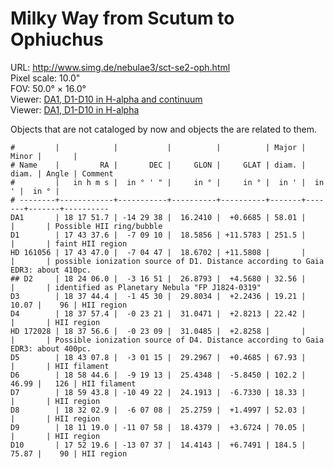 # Milky Way from Scutum to Ophiuchus 

URL: <http://www.simg.de/nebulae3/sct-se2-oph.html>   
Pixel scale: 10.0"  
FOV: 50.0° × 16.0°  
Viewer: [DA1, D1-D10 in H-alpha and continuum](http://www.simg.de/nebulae3/sct-se2-oph-hbr.vhtml?nav=0&tbl=1&uo=~3%22DA1%22%2C274.4653%2C-14.4938%2C58.012%2C%22Possible%20HII%20ring%2Fbubble%22~4%2C~3%22D1%22%2C265.9068%2C-7.1528%2C251.556%2C%22faint%20HII%20region%22~4%2C~3%22HD%20161056%22%2C265.9459%2C-7.0796%2C%22possible%20ionization%20source%20of%20D1.%20Distance%20according%20to%20Gaia%20EDR3%3A%20about%20410pc.%22~4%2C~3%22D2%22%2C276.0249%2C-3.2807%2C32.564%2C%22HII%20region%22~4%2C~3%22D3%22%2C279.4348%2C-1.7583%2C19.211%2C10.079%2C96%2C%22HII%20region%22~4%2C~3%22D4%22%2C279.4893%2C-0.3892%2C22.420%2C%22HII%20region%22~4%2C~3%22HD%20172028%22%2C279.4859%2C-0.3859%2C%22Possible%20ionization%20source%20of%20D4.%20Distance%20according%20to%20Gaia%20EDR3%3A%20about%20400pc.%22~4%2C~3%22D5%22%2C280.7827%2C-3.0208%2C67.931%2C%22HII%20filament%22~4%2C~3%22D6%22%2C284.6858%2C-9.3204%2C102.238%2C46.996%2C126%2C%22HII%20filament%22~4%2C~3%22D7%22%2C284.9325%2C-10.8228%2C18.338%2C%22HII%20region%22~4%2C~3%22D8%22%2C278.0121%2C-6.1190%2C52.032%2C%22HII%20region%22~4%2C~3%22D9%22%2C272.8290%2C-11.1327%2C70.058%2C%22HII%20region%22~4%2C~3%22D10%22%2C267.8008%2C-14.0100%2C296.722%2C205.681%2C91%2C%22HII%20region%22~4)  
Viewer: [DA1, D1-D10 in H-alpha](http://www.simg.de/nebulae3/sct-se2-oph-h.vhtml?nav=0&tbl=1&uo=~3%22DA1%22%2C274.4653%2C-14.4938%2C58.012%2C%22Possible%20HII%20ring%2Fbubble%22~4%2C~3%22D1%22%2C265.9068%2C-7.1528%2C251.556%2C%22faint%20HII%20region%22~4%2C~3%22HD%20161056%22%2C265.9459%2C-7.0796%2C%22possible%20ionization%20source%20of%20D1.%20Distance%20according%20to%20Gaia%20EDR3%3A%20about%20410pc.%22~4%2C~3%22D2%22%2C276.0249%2C-3.2807%2C32.564%2C%22HII%20region%22~4%2C~3%22D3%22%2C279.4348%2C-1.7583%2C19.211%2C10.079%2C96%2C%22HII%20region%22~4%2C~3%22D4%22%2C279.4893%2C-0.3892%2C22.420%2C%22HII%20region%22~4%2C~3%22HD%20172028%22%2C279.4859%2C-0.3859%2C%22Possible%20ionization%20source%20of%20D4.%20Distance%20according%20to%20Gaia%20EDR3%3A%20about%20400pc.%22~4%2C~3%22D5%22%2C280.7827%2C-3.0208%2C67.931%2C%22HII%20filament%22~4%2C~3%22D6%22%2C284.6858%2C-9.3204%2C102.238%2C46.996%2C126%2C%22HII%20filament%22~4%2C~3%22D7%22%2C284.9325%2C-10.8228%2C18.338%2C%22HII%20region%22~4%2C~3%22D8%22%2C278.0121%2C-6.1190%2C52.032%2C%22HII%20region%22~4%2C~3%22D9%22%2C272.8290%2C-11.1327%2C70.058%2C%22HII%20region%22~4%2C~3%22D10%22%2C267.8008%2C-14.0100%2C296.722%2C205.681%2C91%2C%22HII%20region%22~4)  

Objects that are not cataloged by now and objects the are related to them.

	#         |            |           |          |          | Major | Minor |       | 
	# Name    |         RA |       DEC |     GLON |     GLAT | diam. | diam. | Angle | Comment
	#         |   in h m s |  in ° ' " |     in ° |     in ° |  in ' |  in ' |  in ° | 
	# --------+------------+-----------+----------+----------+-------+-------+-------+----------
	DA1       | 18 17 51.7 | -14 29 38 |  16.2410 |  +0.6685 | 58.01 |       |       | Possible HII ring/bubble
	D1        | 17 43 37.6 |  -7 09 10 |  18.5856 | +11.5783 | 251.5 |       |       | faint HII region
	HD 161056 | 17 43 47.0 |  -7 04 47 |  18.6702 | +11.5808 |       |       |       | possible ionization source of D1. Distance according to Gaia EDR3: about 410pc.
	## D2     | 18 24 06.0 |  -3 16 51 |  26.8793 |  +4.5680 | 32.56 |       |       | identified as Planetary Nebula "FP J1824-0319"
	D3        | 18 37 44.4 |  -1 45 30 |  29.8034 |  +2.2436 | 19.21 | 10.07 |    96 | HII region
	D4        | 18 37 57.4 |  -0 23 21 |  31.0471 |  +2.8213 | 22.42 |       |       | HII region
	HD 172028 | 18 37 56.6 |  -0 23 09 |  31.0485 |  +2.8258 |       |       |       | Possible ionization source of D4. Distance according to Gaia EDR3: about 400pc.
	D5        | 18 43 07.8 |  -3 01 15 |  29.2967 |  +0.4685 | 67.93 |       |       | HII filament
	D6        | 18 58 44.6 |  -9 19 13 |  25.4348 |  -5.8450 | 102.2 | 46.99 |   126 | HII filament
	D7        | 18 59 43.8 | -10 49 22 |  24.1913 |  -6.7330 | 18.33 |       |       | HII region
	D8        | 18 32 02.9 |  -6 07 08 |  25.2759 |  +1.4997 | 52.03 |       |       | HII region
	D9        | 18 11 19.0 | -11 07 58 |  18.4379 |  +3.6724 | 70.05 |       |       | HII region
	D10       | 17 52 19.6 | -13 07 37 |  14.4143 |  +6.7491 | 184.5 | 75.87 |    90 | HII region

